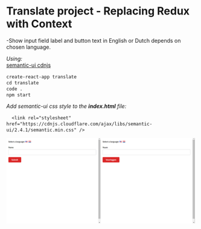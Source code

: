 # Translate project - Replacing Redux with Context

-Show input field label and button text in English or Dutch depends on chosen language.

_Using:_\
[semantic-ui cdnjs](https://cdnjs.com/libraries/semantic-ui)

```
create-react-app translate
cd translate
code .
npm start
```

_Add semantic-ui css style to the **index.html** file:_

```
  <link rel="stylesheet" href="https://cdnjs.cloudflare.com/ajax/libs/semantic-ui/2.4.1/semantic.min.css" />
```

<img src="public/img/translate.png" width="500">
